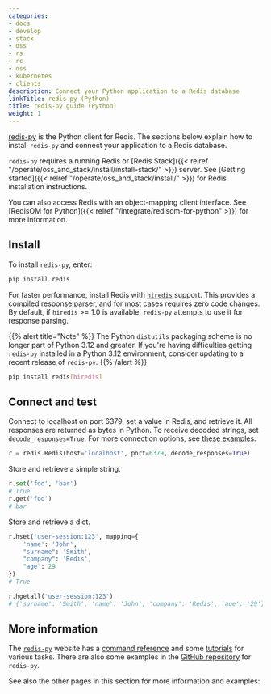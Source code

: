```yaml
---
categories:
- docs
- develop
- stack
- oss
- rs
- rc
- oss
- kubernetes
- clients
description: Connect your Python application to a Redis database
linkTitle: redis-py (Python)
title: redis-py guide (Python)
weight: 1
---
```


[redis-py](https://github.com/redis/redis-py) is the Python client for Redis. 
The sections below explain how to install `redis-py` and connect your application
to a Redis database.

`redis-py` requires a running Redis or [Redis Stack]({{< relref "/operate/oss_and_stack/install/install-stack/" >}}) server. See [Getting started]({{< relref "/operate/oss_and_stack/install/" >}}) for Redis installation instructions.

You can also access Redis with an object-mapping client interface. See
[RedisOM for Python]({{< relref "/integrate/redisom-for-python" >}})
for more information.

## Install

To install `redis-py`, enter:

```bash
pip install redis
```

For faster performance, install Redis with [`hiredis`](https://github.com/redis/hiredis) support. This provides a compiled response parser, and for most cases requires zero code changes. By default, if `hiredis` >= 1.0 is available, `redis-py` attempts to use it for response parsing.

{{% alert title="Note" %}}
The Python `distutils` packaging scheme is no longer part of Python 3.12 and greater. If you're having difficulties getting `redis-py` installed in a Python 3.12 environment, consider updating to a recent release of `redis-py`.
{{% /alert %}}

```bash
pip install redis[hiredis]
```

## Connect and test

Connect to localhost on port 6379, set a value in Redis, and retrieve it. All responses are returned as bytes in Python. To receive decoded strings, set `decode_responses=True`. For more connection options, see [these examples](https://redis.readthedocs.io/en/stable/examples.html).

```python
r = redis.Redis(host='localhost', port=6379, decode_responses=True)
```

Store and retrieve a simple string.

```python
r.set('foo', 'bar')
# True
r.get('foo')
# bar
```

Store and retrieve a dict.

```python
r.hset('user-session:123', mapping={
    'name': 'John',
    "surname": 'Smith',
    "company": 'Redis',
    "age": 29
})
# True

r.hgetall('user-session:123')
# {'surname': 'Smith', 'name': 'John', 'company': 'Redis', 'age': '29'}
```



## More information

The [`redis-py`](https://redis-py.readthedocs.io/en/stable/index.html) website
has a [command reference](https://redis-py.readthedocs.io/en/stable/commands.html)
and some [tutorials](https://redis.readthedocs.io/en/stable/examples.html) for
various tasks. There are also some examples in the
[GitHub repository](https://github.com/redis/redis-py) for `redis-py`.
 
See also the other pages in this section for more information and examples: